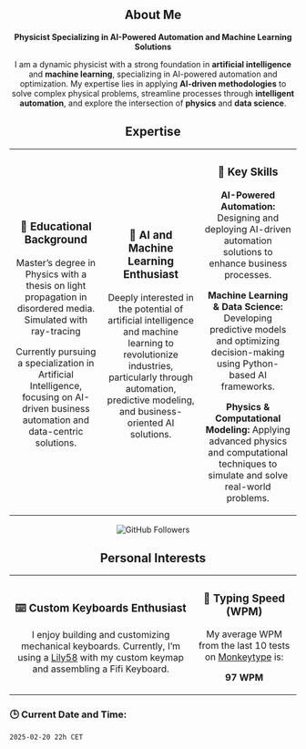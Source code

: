 <h2 align="center">About Me</h2>
<p align="center"><strong>Physicist Specializing in AI-Powered Automation and Machine Learning Solutions</strong></p>
<p align="center">I am a dynamic physicist with a strong foundation in <strong>artificial intelligence</strong> and <strong>machine learning</strong>, specializing in AI-powered automation and optimization. My expertise lies in applying <strong>AI-driven methodologies</strong> to solve complex physical problems, streamline processes through <strong>intelligent automation</strong>, and explore the intersection of <strong>physics</strong> and <strong>data science</strong>.</p>

<h2 align="center">Expertise</h2>

<table>
  <tr>
    <td align="center">
      <h3>🌱 Educational Background</h3>
      <p>Master’s degree in Physics with a thesis on light propagation in disordered media. Simulated with ray-tracing</p>
      <p>Currently pursuing a specialization in Artificial Intelligence, focusing on AI-driven business automation and data-centric solutions.</p>
    </td>
    <td align="center">
      <h3>🤖 AI and Machine Learning Enthusiast</h3>
      <p>Deeply interested in the potential of artificial intelligence and machine learning to revolutionize industries, particularly through automation, predictive modeling, and business-oriented AI solutions.</p>
    </td>
    <td align="center">
      <h3>🚀 Key Skills</h3>
      <p><strong>AI-Powered Automation:</strong> Designing and deploying AI-driven automation solutions to enhance business processes.</p>
      <p><strong>Machine Learning & Data Science:</strong> Developing predictive models and optimizing decision-making using Python-based AI frameworks.</p>
      <p><strong>Physics & Computational Modeling:</strong> Applying advanced physics and computational techniques to simulate and solve real-world problems.</p>
    </td>
  </tr>
</table>

<p align="center">
  <img src="https://img.shields.io/github/followers/FullFran?label=Followers&style=social" alt="GitHub Followers" />
</p>

<h2 align="center">Personal Interests</h2>

<table>
  <tr>
    <td align="center">
      <h3>⌨️ Custom Keyboards Enthusiast</h3>
      <p>I enjoy building and customizing mechanical keyboards. Currently, I’m using a <a href="https://github.com/FullFran/zmk-lily58">Lily58</a> with my custom keymap and assembling a Fifi Keyboard.</p>
    </td>
    <td align="center">
      <h3>🏃 Typing Speed (WPM)</h3>
      <p>My average WPM from the last 10 tests on <a href="https://monkeytype.com">Monkeytype</a> is:</p>
      <p><strong>97 WPM</strong></p>
    </td>
  </tr>
</table>

### 🕒 Current Date and Time:
<!-- START_DATE -->
`2025-02-20 22h CET`
<!-- END_DATE -->
